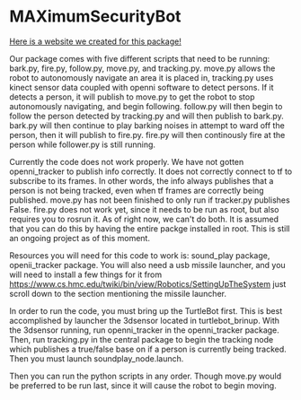 MAXimumSecurityBot
==================

<a href="http://people.cornellcollege.edu/smikell15/MAX/">Here is a website we created for this package!</a>

Our package comes with five different scripts that need to be running: bark.py, fire.py, follow.py, move.py, and tracking.py. move.py allows the robot to autonomously navigate an area it is placed in, tracking.py uses kinect sensor data coupled with openni software to detect persons. If it detects a person, it will publish to move.py to get the robot to stop autonomously navigating, and begin following. follow.py will then begin to follow the person detected by tracking.py and will then publish to bark.py. bark.py will then continue to play barking noises in attempt to ward off the person, then it will publish to fire.py. fire.py will then continously fire at the person while follower.py is still running.

Currently the code does not work properly. We have not gotten openni_tracker to publish info correctly. It does not correctly connect to tf to subscribe to its frames. In other words, the info always publishes that a person is not being tracked, even when tf frames are correctly being published. move.py has not been finished to only run if tracker.py publishes False. fire.py does not work yet, since it needs to be run as root, but also requires you to rosrun it. As of right now, we can't do both. It is assumed that you can do this by having the entire packge installed in root. This is still an ongoing project as of this moment.

Resources you will need for this code to work is: sound_play package, openii_tracker package. You will also need a usb missile launcher, and you will need to install a few things for it from https://www.cs.hmc.edu/twiki/bin/view/Robotics/SettingUpTheSystem just scroll down to the section mentioning the missile launcher.

In order to run the code, you must bring up the TurtleBot first. This is best accomplished by launcher the 3dsensor located in turtlebot_brinup. With the 3dsensor running, run openni_tracker in the openni_tracker package. Then, run tracking.py in the central package to begin the tracking node which publishes a true/false base on if a person is currently being tracked. Then you must launch soundplay_node.launch.

Then you can run the python scripts in any order. Though move.py would be preferred to be run last, since it will cause the robot to begin moving.
